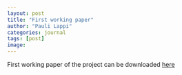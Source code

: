 ```yaml
---
layout: post
title: "First working paper"
author: "Pauli Lappi"
categories: journal
tags: [post]
image:
---
```

First working paper of the project can be downloaded [here](https://plappi.github.io/Milo/assets/rehab-wp-Lappi-2018.pdf)
